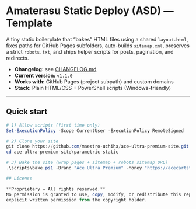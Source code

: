 # Amaterasu Static Deploy (ASD) — Template

A tiny static boilerplate that “bakes” HTML files using a shared `layout.html`, fixes paths for GitHub Pages subfolders, auto-builds `sitemap.xml`, preserves a strict `robots.txt`, and ships helper scripts for posts, pagination, and redirects.

- **Changelog:** see [CHANGELOG.md](./CHANGELOG.md)
- **Current version:** `v1.1.0`
- **Works with:** GitHub Pages (project subpath) and custom domains
- **Stack:** Plain HTML/CSS + PowerShell scripts (Windows-friendly)

---

## Quick start

```powershell
# 1) Allow scripts (first time only)
Set-ExecutionPolicy -Scope CurrentUser -ExecutionPolicy RemoteSigned

# 2) Clone your site
git clone https://github.com/maestro-uchiha/ace-ultra-premium-site.git
cd ace-ultra-premium-site\parametric-static

# 3) Bake the site (wrap pages + sitemap + robots sitemap URL)
.\scripts\bake.ps1 -Brand "Ace Ultra Premium" -Money "https://acecartstore.com"

## License

**Proprietary – All rights reserved.**  
No permission is granted to use, copy, modify, or redistribute this repository or any part of it without
explicit written permission from the copyright holder.
